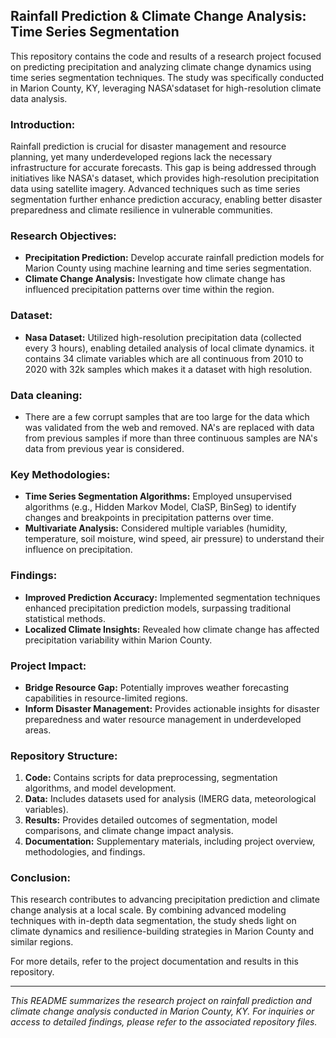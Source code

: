 ## Rainfall Prediction & Climate Change Analysis: Time Series Segmentation

This repository contains the code and results of a research project focused on predicting precipitation and analyzing climate change dynamics using time series segmentation techniques. The study was specifically conducted in Marion County, KY, leveraging NASA'sdataset for high-resolution climate data analysis.

### Introduction:
Rainfall prediction is crucial for disaster management and resource planning, yet many underdeveloped regions lack the necessary infrastructure for accurate forecasts. This gap is being addressed through initiatives like NASA's  dataset, which provides high-resolution precipitation data using satellite imagery. Advanced techniques such as time series segmentation further enhance prediction accuracy, enabling better disaster preparedness and climate resilience in vulnerable communities.

### Research Objectives:
- **Precipitation Prediction:** Develop accurate rainfall prediction models for Marion County using machine learning and time series segmentation.
- **Climate Change Analysis:** Investigate how climate change has influenced precipitation patterns over time within the region.

### Dataset:
- **Nasa Dataset:** Utilized  high-resolution precipitation data (collected every 3 hours), enabling detailed analysis of local climate dynamics. it contains 34 climate variables which are all continuous from 2010 to 2020 with 32k samples which makes it a dataset with high resolution.

### Data cleaning:
- There are a few corrupt samples that are too large for the data which was validated from the web and removed. NA's are replaced with data from previous samples if more than three continuous samples are NA's data from previous year is considered.

### Key Methodologies:
- **Time Series Segmentation Algorithms:** Employed unsupervised algorithms (e.g., Hidden Markov Model, ClaSP, BinSeg) to identify changes and breakpoints in precipitation patterns over time.
- **Multivariate Analysis:** Considered multiple variables (humidity, temperature, soil moisture, wind speed, air pressure) to understand their influence on precipitation.

### Findings:
- **Improved Prediction Accuracy:** Implemented segmentation techniques enhanced precipitation prediction models, surpassing traditional statistical methods.
- **Localized Climate Insights:** Revealed how climate change has affected precipitation variability within Marion County.

### Project Impact:
- **Bridge Resource Gap:** Potentially improves weather forecasting capabilities in resource-limited regions.
- **Inform Disaster Management:** Provides actionable insights for disaster preparedness and water resource management in underdeveloped areas.

### Repository Structure:
1. **Code:** Contains scripts for data preprocessing, segmentation algorithms, and model development.
2. **Data:** Includes datasets used for analysis (IMERG data, meteorological variables).
3. **Results:** Provides detailed outcomes of segmentation, model comparisons, and climate change impact analysis.
4. **Documentation:** Supplementary materials, including project overview, methodologies, and findings.

### Conclusion:
This research contributes to advancing precipitation prediction and climate change analysis at a local scale. By combining advanced modeling techniques with in-depth data segmentation, the study sheds light on climate dynamics and resilience-building strategies in Marion County and similar regions.

For more details, refer to the project documentation and results in this repository.

---
*This README summarizes the research project on rainfall prediction and climate change analysis conducted in Marion County, KY. For inquiries or access to detailed findings, please refer to the associated repository files.*
